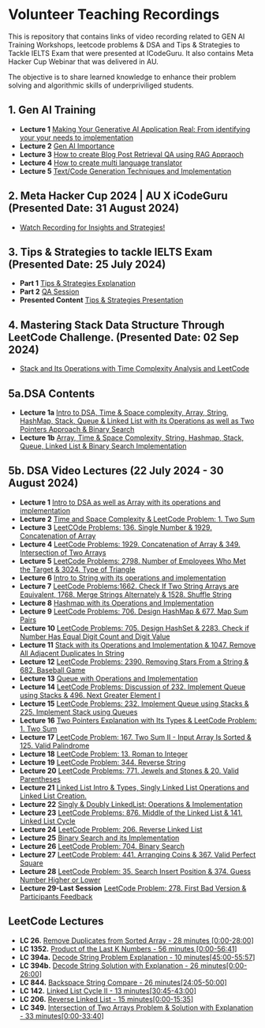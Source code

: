 # Volunteer Teaching Recordings 

This is repository that contains links of video recording related to GEN AI Training Workshops, leetcode problems & DSA and Tips & Strategies to Tackle IELTS Exam that were presented at ICodeGuru. It also contains Meta Hacker Cup Webinar that was delivered in AU.

The objective is to share learned knowledge to enhance their problem solving and algorithmic skills of underpriviliged students.

## 1. Gen AI Training 
 - **Lecture 1** [ Making Your Generative AI Application Real: From identifying your your needs to implementation](https://www.youtube.com/watch?v=Y-1nhuZtoa4)
 - **Lecture 2** [Gen AI Importance](https://www.youtube.com/watch?v=lyH5iYL_u8s)
 - **Lecture 3** [How to create Blog Post Retrieval QA using RAG Appraoch](https://www.youtube.com/watch?v=JHShrGfyZHU&t=20s)
 - **Lecture 4** [How to create multi language translator](https://www.youtube.com/watch?v=34MitL2NKaA)
 - **Lecture 5**  [Text/Code Generation Techniques and Implementation](https://www.youtube.com/watch?v=b91xamfncp8&t=9s)
   
## 2. Meta Hacker Cup 2024 | AU X iCodeGuru (Presented Date: 31 August 2024)
-  [Watch Recording for Insights and Strategies!](https://www.youtube.com/watch?v=oj2nTXQWzSs)

## 3. Tips & Strategies to tackle IELTS Exam (Presented Date: 25 July 2024)
- **Part 1** [Tips & Strategies Explanation](https://www.facebook.com/iCodeguru/videos/1868640686948701/)
- **Part 2** [QA Session](https://www.facebook.com/iCodeguru/videos/1140205643752798/)
- **Presented Content** [Tips & Strategies Presentation](https://docs.google.com/presentation/d/1mLC68xwbvVIVsPTclBOznOz7qGNvZK6SyyYSAOzs80I/edit#slide=id.g2ee20c3a480_0_0)

## 4. Mastering Stack Data Structure Through LeetCode Challenge. (Presented Date: 02 Sep 2024)
- [Stack and Its Operations with Time Complexity Analysis and LeetCode](https://youtu.be/tj-J_hm90eI)

## 5a.DSA Contents
- **Lecture 1a** [Intro to DSA, Time & Space complexity, Array, String, HashMap, Stack, Queue & Linked List with its Operations as well as Two Pointers Approach & Binary Search](https://docs.google.com/presentation/d/16vyMySf0BIyoBJsl-JeEftga1d0BVQx_d6LtC5JqPAU/edit#slide=id.g2ed7d0cc737_0_326)
- **Lecture 1b** [Array, Time & Space Complexity, String, Hashmap, Stack, Queue, Linked List & Binary Search Implementation](https://colab.research.google.com/drive/1hDRz3DsYVfmpf37VrUMqSP5VhkzEm5Pq#scrollTo=YxvLBBwOGZ9w)
  
## 5b. DSA Video Lectures (22 July 2024 - 30 August 2024)
- **Lecture 1**  [Intro to DSA as well as Array with its operations and implementation](https://youtu.be/Kc6DZyEhDYg)
- **Lecture 2**  [Time and Space Complexity & LeetCode Problem: 1. Two Sum](https://youtu.be/NCfC0hIHI5E)
- **Lecture 3**  [LeetCOde Problems: 136. Single Number & 1929. Concatenation of Array](https://youtu.be/rcDgS04Q0T0)
- **Lecture 4**  [LeetCode Problems: 1929. Concatenation of Array & 349. Intersection of Two Arrays](https://youtu.be/b94hzL2XzzE)
- **Lecture 5**  [LeetCode Problems: 2798. Number of Employees Who Met the Target & 3024. Type of Triangle](https://youtu.be/Ue02DCphQxA)
- **Lecture 6** [Intro to String with its operations and implementation](https://youtu.be/F2pJJ9zjXeY)
- **Lecture 7** [LeetCode Problems:1662. Check If Two String Arrays are Equivalent, 1768. Merge Strings Alternately & 1528. Shuffle String](https://youtu.be/ysCU3ucfAdQ)
- **Lecture 8** [Hashmap with its Operations and Implementation](https://youtu.be/Qk_EGojWlGY)
- **Lecture 9** [LeetCode Problems: 706. Design HashMap & 677. Map Sum Pairs](https://youtu.be/7PtdYOjaZt8)
- **Lecture 10** [LeetCode Problems: 705. Design HashSet & 2283. Check if Number Has Equal Digit Count and Digit Value](https://youtu.be/44FHUv_gxOE)
- **Lecture 11** [Stack with its Operations and Implementation & 1047. Remove All Adjacent Duplicates In String](https://youtu.be/W0cpj6B54ao)
- **Lecture 12** [LeetCode Problems: 2390. Removing Stars From a String & 682. Baseball Game](https://youtu.be/nfHk7KyCFtY)
- **Lecture 13** [Queue with Operations and Implementation](https://youtu.be/DXaWCTEvnd0)
- **Lecture 14** [LeetCode Problems: Discussion of 232. Implement Queue using Stacks & 496. Next Greater Element I
](https://youtu.be/9Pu7bC81F9k)
- **Lecture 15** [LeetCode Problems: 232. Implement Queue using Stacks & 225. Implement Stack using Queues](https://youtu.be/Y1eUj01Z5uU)
- **Lecture 16** [Two Pointers Explanation with Its Types & LeetCode Problem: 1. Two Sum](https://youtu.be/CsYDZ0scHGg)
- **Lecture 17** [LeetCode Problem: 167. Two Sum II - Input Array Is Sorted
 & 125. Valid Palindrome](https://youtu.be/KnNeyQmhOBk)
- **Lecture 18** [LeetCode Problem: 13. Roman to Integer](https://youtu.be/7qf-Zz72aEI)
- **Lecture 19** [LeetCode Problem: 344. Reverse String](https://youtu.be/Q58srx7sR0E)
- **Lecture 20** [LeetCode Problems: 771. Jewels and Stones & 20. Valid Parentheses](https://youtu.be/rIsLqc2kdxA)
- **Lecture 21** [Linked List Intro & Types, Singly Linked List Operations  and Linked List Creation.](https://youtu.be/yNF0sT-Dyy8)
- **Lecture 22** [Singly & Doubly LinkedList: Operations & Implementation](https://youtu.be/0hMxsaJETAA)
- **Lecture 23** [LeetCode Problems: 876. Middle of the Linked List & 141. Linked List Cycle](https://youtu.be/aY9FMyR3DP4)
- **Lecture 24** [LeetCode Problem: 206. Reverse Linked List](https://youtu.be/7F9e6U4T0fs)
- **Lecture 25** [Binary Search and its Implementation](https://youtu.be/38nZsGeDirU)
- **Lecture 26** [LeetCode Problem: 704. Binary Search](https://youtu.be/O2pBEq-EhME)
- **Lecture 27** [LeetCode Problem: 441. Arranging Coins & 367. Valid Perfect Square](https://youtu.be/F_BTv_urF_c)
- **Lecture 28** [LeetCode Problem: 35. Search Insert Position & 374. Guess Number Higher or Lower](https://youtu.be/Jsq3krauJ0w)
- **Lecture 29-Last Session** [LeetCode Problem:  278. First Bad Version  & Participants Feedback](https://youtu.be/dSVg4DDHaSE)
  
## LeetCode Lectures
- **LC 26.**   [Remove Duplicates from Sorted Array - 28 minutes [0:00-28:00]](https://www.facebook.com/iCodeguru/videos/8605904716089836)
- **LC 1352.** [Product of the Last K Numbers - 56 minutes [0:00-56:41]](https://www.facebook.com/iCodeguru/videos/2664163053763655/)
- **LC 394a.** [Decode String Problem Explanation - 10 minutes[45:00-55:57]](https://www.facebook.com/iCodeguru/videos/1050338199941513/)
- **LC 394b.** [Decode String Solution with Explanation - 26 minutes[0:00-26:00]](https://www.facebook.com/iCodeguru/videos/951744666633494/)
- **LC 844.**  [Backspace String Compare - 26 minutes[24:05-50:00]](https://www.facebook.com/iCodeguru/videos/656666495972669/)
- **LC 142.**  [Linked List Cycle II - 13 minutes[30:45-43:00]](https://www.facebook.com/iCodeguru/videos/8130158700392661)
- **LC 206.**  [Reverse Linked List - 15 minutes[0:00-15:35]](https://youtu.be/oW1qdOavpRw)
- **LC 349.**  [Intersection of Two Arrays Problem & Solution with Explanation - 33 minutes[0:00-33:40]](https://youtu.be/xHaT7DCIRTY)


